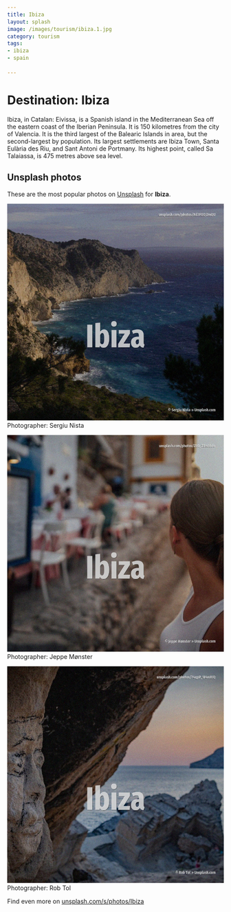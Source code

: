 ```yaml
---
title: Ibiza
layout: splash
image: /images/tourism/ibiza.1.jpg
category: tourism
tags:
- ibiza
- spain

---
```

# Destination: Ibiza

Ibiza, in Catalan: Eivissa, is a Spanish island in the Mediterranean Sea off the eastern coast of  the Iberian Peninsula. It is 150 kilometres  from the city of Valencia. It is the third largest of the Balearic Islands in area, but the second-largest by population. Its largest settlements are Ibiza Town, Santa Eulària des Riu, and Sant Antoni de Portmany. Its highest point, called Sa Talaiassa, is 475 metres  above sea level. 

 
## Unsplash photos
These are the most popular photos on [Unsplash](https://unsplash.com) for **Ibiza**.
 
![Ibiza](/images/tourism/ibiza.1.jpg)
Photographer:  Sergiu Nista
 
![Ibiza](/images/tourism/ibiza.2.jpg)
Photographer:  Jeppe Mønster
 
![Ibiza](/images/tourism/ibiza.3.jpg)
Photographer:  Rob Tol
 
Find even more on [unsplash.com/s/photos/Ibiza](https://unsplash.com/s/photos/Ibiza)
 
